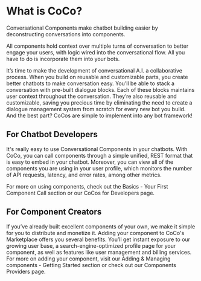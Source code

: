 # What is CoCo? 
 
Conversational Components make chatbot building easier by deconstructing conversations into components.
 
All components hold context over multiple turns of conversation to better engage your users, with logic wired into the conversational flow. All you have to do is incorporate them into your bots. 
 
It’s time to make the development of conversational A.I. a collaborative process. When you build on reusable and customizable parts, you create better chatbots to make conversation easy.
You’ll be able to stack a conversation with pre-built dialogue blocks. Each of these blocks maintains user context throughout the conversation. They’re also reusable and customizable, saving you precious time by eliminating the need to create a dialogue management system from scratch for every new bot you build. And the best part? CoCos are simple to implement into any bot framework!

## For Chatbot Developers

It's really easy to use Conversational Components in your chatbots. With CoCo, you can call components through a simple unified, REST format that is easy to embed in your chatbot. Moreover, you can view all of the components you are using in your user profile, which monitors the number of API requests, latency, and error rates, among other metrics. 

For more on using components, check out the Basics - Your First Component Call section or our CoCos for Developers page.


 
## For Component Creators
 
If you’ve already built excellent components of your own, we make it simple for you to distribute and monetize it. Adding your component to CoCo's Marketplace offers you several benefits. You’ll get instant exposure to our growing user base, a search-engine-optimized profile page for your component, as well as features like user management and billing services. 
For more on adding your component, visit our Adding & Managing components - Getting Started section or check out our Components Providers page.
